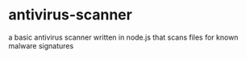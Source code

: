 # antivirus-scanner
a basic antivirus scanner written in node.js that scans files for known malware signatures
